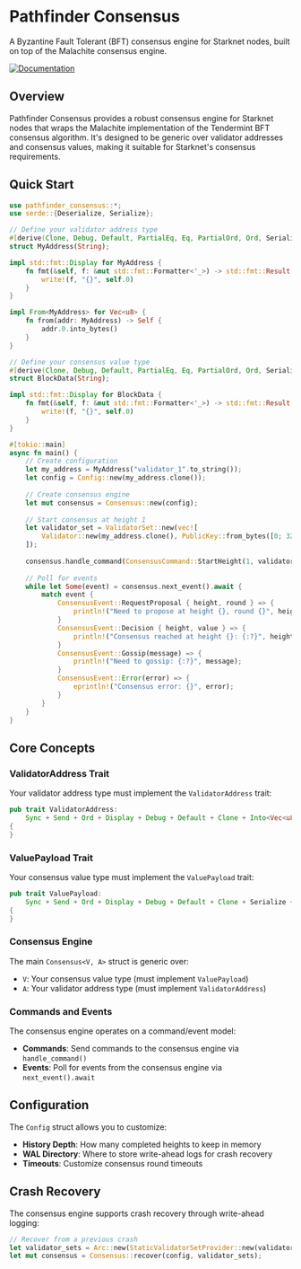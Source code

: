 # Pathfinder Consensus

A Byzantine Fault Tolerant (BFT) consensus engine for Starknet nodes, built on top of the Malachite consensus engine.

[![Documentation](https://docs.rs/pathfinder-consensus/badge.svg)](https://docs.rs/pathfinder-consensus)

## Overview

Pathfinder Consensus provides a robust consensus engine for Starknet nodes that wraps the Malachite implementation of the Tendermint BFT consensus algorithm. It's designed to be generic over validator addresses and consensus values, making it suitable for Starknet's consensus requirements.

## Quick Start

```rust
use pathfinder_consensus::*;
use serde::{Deserialize, Serialize};

// Define your validator address type
#[derive(Clone, Debug, Default, PartialEq, Eq, PartialOrd, Ord, Serialize, Deserialize)]
struct MyAddress(String);

impl std::fmt::Display for MyAddress {
    fn fmt(&self, f: &mut std::fmt::Formatter<'_>) -> std::fmt::Result {
        write!(f, "{}", self.0)
    }
}

impl From<MyAddress> for Vec<u8> {
    fn from(addr: MyAddress) -> Self {
        addr.0.into_bytes()
    }
}

// Define your consensus value type
#[derive(Clone, Debug, Default, PartialEq, Eq, PartialOrd, Ord, Serialize, Deserialize)]
struct BlockData(String);

impl std::fmt::Display for BlockData {
    fn fmt(&self, f: &mut std::fmt::Formatter<'_>) -> std::fmt::Result {
        write!(f, "{}", self.0)
    }
}

#[tokio::main]
async fn main() {
    // Create configuration
    let my_address = MyAddress("validator_1".to_string());
    let config = Config::new(my_address.clone());
    
    // Create consensus engine
    let mut consensus = Consensus::new(config);
    
    // Start consensus at height 1
    let validator_set = ValidatorSet::new(vec![
        Validator::new(my_address.clone(), PublicKey::from_bytes([0; 32]))
    ]);
    
    consensus.handle_command(ConsensusCommand::StartHeight(1, validator_set));
    
    // Poll for events
    while let Some(event) = consensus.next_event().await {
        match event {
            ConsensusEvent::RequestProposal { height, round } => {
                println!("Need to propose at height {}, round {}", height, round);
            }
            ConsensusEvent::Decision { height, value } => {
                println!("Consensus reached at height {}: {:?}", height, value);
            }
            ConsensusEvent::Gossip(message) => {
                println!("Need to gossip: {:?}", message);
            }
            ConsensusEvent::Error(error) => {
                eprintln!("Consensus error: {}", error);
            }
        }
    }
}
```

## Core Concepts

### ValidatorAddress Trait

Your validator address type must implement the `ValidatorAddress` trait:

```rust
pub trait ValidatorAddress:
    Sync + Send + Ord + Display + Debug + Default + Clone + Into<Vec<u8>> + Serialize + DeserializeOwned
{
}
```

### ValuePayload Trait

Your consensus value type must implement the `ValuePayload` trait:

```rust
pub trait ValuePayload:
    Sync + Send + Ord + Display + Debug + Default + Clone + Serialize + DeserializeOwned
{
}
```

### Consensus Engine

The main `Consensus<V, A>` struct is generic over:
- `V`: Your consensus value type (must implement `ValuePayload`)
- `A`: Your validator address type (must implement `ValidatorAddress`)

### Commands and Events

The consensus engine operates on a command/event model:

- **Commands**: Send commands to the consensus engine via `handle_command()`
- **Events**: Poll for events from the consensus engine via `next_event().await`

## Configuration

The `Config` struct allows you to customize:

- **History Depth**: How many completed heights to keep in memory
- **WAL Directory**: Where to store write-ahead logs for crash recovery
- **Timeouts**: Customize consensus round timeouts

## Crash Recovery

The consensus engine supports crash recovery through write-ahead logging:

```rust
// Recover from a previous crash
let validator_sets = Arc::new(StaticValidatorSetProvider::new(validator_set));
let mut consensus = Consensus::recover(config, validator_sets);
```
